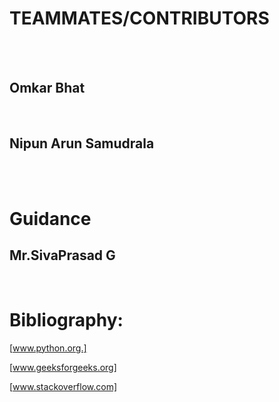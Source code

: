 # TEAMMATES/CONTRIBUTORS
<br/>
<br/>

## Omkar Bhat
<br/>

## Nipun Arun Samudrala
<br/>
<br/>

# Guidance

## Mr.SivaPrasad G
<br/>

# Bibliography:
[www.python.org.]

[www.geeksforgeeks.org]

[www.stackoverflow.com]
